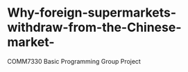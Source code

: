 # Why-foreign-supermarkets-withdraw-from-the-Chinese-market-
COMM7330 Basic Programming Group Project
